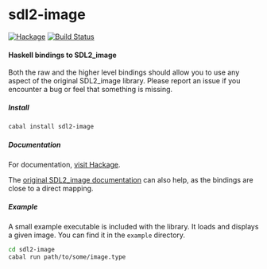 # sdl2-image

[![Hackage](https://img.shields.io/hackage/v/sdl2-image.svg)](https://hackage.haskell.org/package/sdl2-image)
[![Build Status](https://travis-ci.org/sbidin/sdl2-image.svg?branch=master)](https://travis-ci.org/sbidin/sdl2-image)

#### Haskell bindings to SDL2_image

Both the raw and the higher level bindings should allow you to use any aspect
of the original SDL2_image library. Please report an issue if you encounter a
bug or feel that something is missing.

##### Install

```bash
cabal install sdl2-image
```

##### Documentation

For documentation, [visit Hackage](https://hackage.haskell.org/package/sdl2-image).

The
[original SDL2_image documentation](http://www.libsdl.org/projects/SDL_image/docs/SDL_image.html)
can also help, as the bindings are close to a direct mapping.

##### Example

A small example executable is included with the library. It loads and displays
a given image. You can find it in the `example` directory.

```bash
cd sdl2-image
cabal run path/to/some/image.type
```
